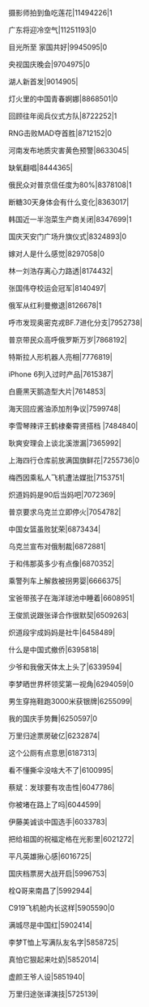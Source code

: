摄影师拍到鱼吃莲花|11494226|1

广东将迎冷空气|11251193|0

目光所至 家国共好|9945095|0

央视国庆晚会|9704975|0

湖人新首发|9014905|

灯火里的中国青春婀娜|8868501|0

回顾往年阅兵仪式方队|8722252|1

RNG击败MAD夺首胜|8712152|0

河南发布地质灾害黄色预警|8633045|

缺氧翻唱|8444365|

俄民众对普京信任度为80%|8378108|1

断糖30天身体会有什么变化|8363017|

韩国近一半泡菜生产商关闭|8347699|1

国庆天安门广场升旗仪式|8324893|0

嫁对人是什么感觉|8297058|0

林一刘浩存离心力路透|8174432|

张国伟夺校运会冠军|8140497|

俄军从红利曼撤退|8126678|1

呼市发现奥密克戎BF.7进化分支|7952738|

普京带民众高呼俄罗斯万岁|7868192|

特斯拉人形机器人亮相|7776819|

iPhone 6列入过时产品|7615387|

白鹿黑天鹅造型大片|7614853|

海天回应酱油添加剂争议|7599748|

李雪琴辣评王鹤棣秦霄贤搭档 ​​​​|7484840|

耿爽安理会上谈北溪泄漏|7365992|

上海四行仓库前放满国旗鲜花|7255736|0

梅西因乘私人飞机遭法媒批|7153751|

炽道妈妈是90后当妈吧|7072369|

普京要求乌克兰立即停火|7054782|

中国女篮虽败犹荣|6873434|

乌克兰宣布对俄制裁|6872881|

于和伟那英多少有点像|6870352|

乘警列车上解救被拐男婴|6666375|

宝爸带孩子在海洋球池中睡着|6608951|

王俊凯说跟张译合作很默契|6509263|

炽道段宇成妈妈是社牛|6458489|

什么是中国式撤侨|6395818|

少爷和我傲天体太上头了|6339594|

李梦晒世界杯领奖第一视角|6294059|0

男生穿拖鞋跑3000米获银牌|6255099|

我的国庆手势舞|6250597|0

万里归途票房破亿|6232874|

这个公厕有点意思|6187313|

看不懂撕伞没啥大不了|6100995|

蔡斌：发球要有攻击性|6047786|

你被堵在路上了吗|6044599|

伊藤美诚谈中国选手|6033783|

把给祖国的祝福定格在光影里|6021272|

平凡英雄揪心感|6016725|

国庆档票房大战开启|5996753|

栓Q哥来南昌了|5992944|

C919飞机舱内长这样|5905590|0

满城尽是中国红|5902414|

李梦T恤上写满队友名字|5858725|

真怕它狠起来吐奶|5852014|

虚颜王爷人设|5851940|

万里归途张译演技|5725139|

